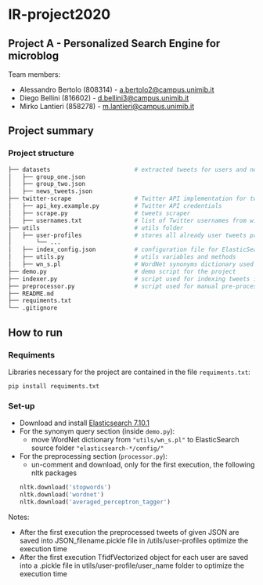 # IR-project2020
## Project A - Personalized Search Engine for microblog
Team members:
- Alessandro Bertolo (808314) - a.bertolo2@campus.unimib.it
- Diego Bellini (816602) - d.bellini3@campus.unimib.it
- Mirko Lantieri (858278) - m.lantieri@campus.unimib.it

## Project summary
  
### Project structure
```bash
├── datasets                        # extracted tweets for users and news
│   ├── group_one.json
│   ├── group_two.json
│   ├── news_tweets.json
├── twitter-scrape                  # Twitter API implementation for tweets extraction
│   ├── api_key.example.py          # Twitter API credentials
│   ├── scrape.py                   # tweets scraper
│   ├── usernames.txt               # list of Twitter usernames from wich extract tweets
├── utils                           # utils folder
│   ├── user-profiles               # stores all already user tweets pre-processed for personalization in pickle files
│       └── ...
│   ├── index_config.json           # configuration file for ElasticSearch index creation
│   ├── utils.py                    # utils variables and methods
│   ├── wn_s.pl                     # WordNet synonyms dictionary used for synonyms queries in ElasticSearch
├── demo.py                         # demo script for the project
├── indexer.py                      # script used for indexing tweets in ElasticSearch
├── preprocessor.py                 # script used for manual pre-processing of tweets and query personalization phase
├── README.md
├── requiments.txt
└── .gitignore
```

## How to run
### Requiments
Libraries necessary for the project are contained in the file `requiments.txt`:
```
pip install requiments.txt
```

### Set-up
- Download and install [Elasticsearch 7.10.1](https://www.elastic.co/downloads/elasticsearch)
- For the synonym query section (inside `demo.py`):
    - move WordNet dictionary from `"utils/wn_s.pl"` to ElasticSearch source folder `"elasticsearch-*/config/"`
- For the preprocessing section (`processor.py`):
    - un-comment and download, only for the first execution, the following nltk packages
    ```python
    nltk.download('stopwords')
    nltk.download('wordnet')
    nltk.download('averaged_perceptron_tagger')
    ```


Notes:
- After the first execution the preprocessed tweets of given JSON are saved into JSON_filename.pickle file 
in /utils/user-profiles optimize the execution time
- After the first execution TfidfVectorized object for each user are saved into a .pickle file in 
utils/user-profile/user_name folder to optimize the execution time